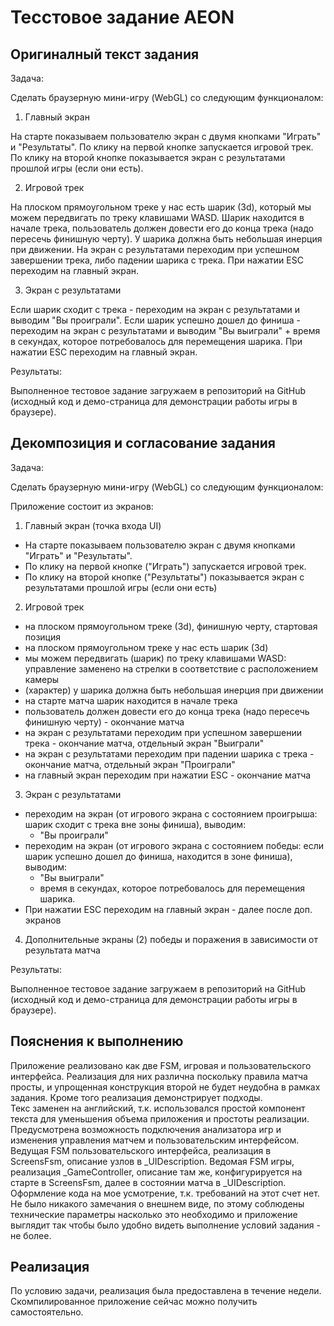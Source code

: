 # Тесстовое задание AEON

## Оригиналный текст задания

Задача:

Сделать браузерную мини-игру (WebGL) со следующим функционалом:

1. Главный экран

На старте показываем пользователю экран с двумя кнопками "Играть" и "Результаты". По клику на первой кнопке запускается игровой трек. По клику на второй кнопке показывается экран с результатами прошлой игры (если они есть).

2. Игровой трек

На плоском прямоугольном треке у нас есть шарик (3d), который мы можем передвигать по треку клавишами WASD. Шарик находится в начале трека, пользователь должен довести его до конца трека (надо пересечь финишную черту). У шарика должна быть небольшая инерция при движении. На экран с результатами переходим при успешном завершении трека, либо падении шарика с трека. При нажатии ESC переходим на главный экран.

3. Экран с результатами

Если шарик сходит с трека - переходим на экран с результатами и выводим "Вы проиграли". Если шарик успешно дошел до финиша - переходим на экран с результатами и выводим "Вы выиграли" + время в секундах, которое потребовалось для перемещения шарика. При нажатии ESC переходим на главный экран.

Результаты:

Выполненное тестовое задание загружаем в репозиторий на GitHub (исходный код и демо-страница для демонстрации работы игры в браузере).

## Декомпозиция и согласование задания

Задача:

Сделать браузерную мини-игру (WebGL) со следующим функционалом:

Приложение состоит из экранов:

1. Главный экран (точка входа UI)

  - На старте показываем пользователю экран с двумя кнопками "Играть" и "Результаты".
  - По клику на первой кнопке ("Играть") запускается игровой трек.
  - По клику на второй кнопке ("Результаты") показывается экран с результатами прошлой игры (если они есть)

2. Игровой трек

  - на плоском прямоугольном треке (3d), финишную черту, стартовая позиция
  - на плоском прямоугольном треке у нас есть шарик (3d)
  - мы можем передвигать (шарик) по треку клавишами WASD: управление заменено на стрелки в соответствие с расположением камеры
  - (характер) у шарика должна быть небольшая инерция при движении
  - на старте матча шарик находится в начале трека
  - пользователь должен довести его до конца трека (надо пересечь финишную черту) - окончание матча
  - на экран с результатами переходим при успешном завершении трека - окончание матча, отдельный экран "Выиграли"
  - на экран с результатами переходим при падении шарика с трека - окончание матча, отдельный экран "Проиграли"
  - на главный экран переходим при нажатии ESC - окончание матча

3. Экран с результатами

  - переходим на экран (от игрового экрана с состоянием проигрыша: шарик сходит с трека вне зоны финиша), выводим:
    - "Вы проиграли"
  - переходим на экран (от игрового экрана с состоянием победы: если шарик успешно дошел до финиша, находится в зоне финиша), выводим:
    - "Вы выиграли"
    - время в секундах, которое потребовалось для перемещения шарика.
  - При нажатии ESC переходим на главный экран - далее после доп. экранов

4. Дополнительные экраны (2) победы и поражения в зависимости от результата матча

Результаты:

Выполненное тестовое задание загружаем в репозиторий на GitHub (исходный код и демо-страница для демонстрации работы игры в браузере).

## Пояснения к выполнению

Приложение реализовано как две FSM, игровая и пользовательского интерфейса. Реализация для них различна поскольку правила матча просты, и упрощенная конструкция второй не будет неудобна в рамках задания. Кроме того реализация демонстрирует подходы.  
Текс заменен на английский, т.к. использовался простой компонент текста для уменьшения объема приложения и простоты реализации.  
Предусмотрена возможность подключения анализатора игр и изменения управления матчем и пользовательским интерфейсом.  
Ведущая FSM пользовательского интерфейса, реализация в ScreensFsm, описание узлов в _UIDescription. Ведомая FSM игры, реализация _GameController, описание там же, конфигурируется на старте в ScreensFsm, далее в состоянии матча в _UIDescription.  
Оформление кода на мое усмотрение, т.к. требований на этот счет нет.
Не было никакого замечания о внешнем виде, по этому соблюдены технические параметры насколько это необходимо и приложение выглядит так чтобы было удобно видеть выполнение условий задания - не более.  

## Реализация

По условию задачи, реализация была предоставлена в течение недели. Скомпилированное приложение сейчас можно получить самостоятельно.
